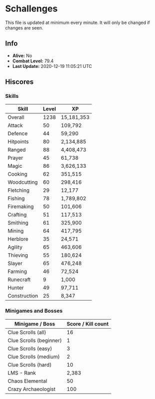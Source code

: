 # Schallenges

This file is updated at minimum every minute. It will only be changed if changes are seen.

## Info

 - **Alive:** No
 - **Combat Level:** 79.4
 - **Last Update:** 2020-12-19 11:05:21 UTC

## Hiscores

### Skills

| Skill | Level | XP |
|--|--|--|
| Overall | 1238 | 15,181,353 |
| Attack | 50 | 109,792 |
| Defence | 44 | 59,290 |
| Hitpoints | 80 | 2,134,885 |
| Ranged | 88 | 4,408,473 |
| Prayer | 45 | 61,738 |
| Magic | 86 | 3,626,133 |
| Cooking | 62 | 351,515 |
| Woodcutting | 60 | 298,416 |
| Fletching | 29 | 12,177 |
| Fishing | 78 | 1,789,802 |
| Firemaking | 50 | 101,606 |
| Crafting | 51 | 117,513 |
| Smithing | 61 | 325,900 |
| Mining | 64 | 417,795 |
| Herblore | 35 | 24,571 |
| Agility | 65 | 463,606 |
| Thieving | 55 | 180,624 |
| Slayer | 65 | 476,248 |
| Farming | 46 | 72,524 |
| Runecraft | 9 | 1,000 |
| Hunter | 49 | 97,711 |
| Construction | 25 | 8,347 |

### Minigames and Bosses

| Minigame / Boss | Score / Kill count |
|--|--|
| Clue Scrolls (all) | 16 |
| Clue Scrolls (beginner) | 1 |
| Clue Scrolls (easy) | 3 |
| Clue Scrolls (medium) | 2 |
| Clue Scrolls (hard) | 10 |
| LMS - Rank | 2,383 |
| Chaos Elemental | 50 |
| Crazy Archaeologist | 100 |
